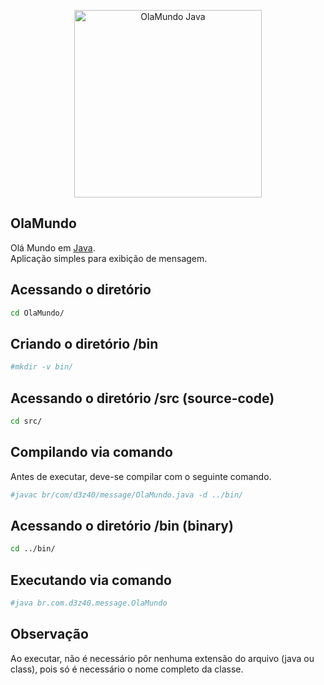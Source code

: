 <p align="center">
  <a href="https://www.java.com/" target="_blank" >
    <img alt="OlaMundo Java" src="https://lh3.googleusercontent.com/cKPVRQQ5taKad5z-nDcB14vChb6oqQl5v79xgjjKXxFz06npBvjaA-yT5-plxE1zXEC7MxfFe12eGfziH6zIYIEXtLptquOYVgaRfYTvJ0xSeH6Y42gAy6iWuATv49lStIZTYRCqubVI5X61uvMYtXcOJCFbci8afhrMsZOYxjUWhigsD1cEJVUJ7rbR_CwzVXGDUQLPkxn3m0cuUwvq9tTdimtgLsl-Gs_2gvNfybgAuCtPp_rgCCP1c8PEjLV-bHUoe-k7br5H5JoDGxc_cZCEr4igdQa8b4njCs9Hfb6CElZwD0Dz2fxTLLSme92pzKNEghKIih5TBV89fSmgpelS8Mcmw074VVl7uy2hZjR414CZpslD32h0_ixFkJZU-eOqZKEc-YM6UBIN5ab2a1YlHYPoF6EAmoSCd7NxigIA7wLcSWuN5Fap1UA-dRmBaqIVAFps-H12UM3-GDquT5tD_ohmSSVRhfbVQE0GcPQnz_fKI_uZFQVHg-M_TcEy8F0VNnztj8cFrjtcEZnPr5MsfmqXPehi77zX84dcD9-NcqMJJkk_wvkbCKb1e3M3AfJCCpyAv2DhRikiJee5j9ZQsbYeR2hZ203nV49nJhR8lLACiSKszPsgFqOh4yFx77E2_bijxZER_hi_xAbqO1uA5u0igrg=s474-no" width="300" />
  </a>
</p>

## OlaMundo
Olá Mundo em [Java](https://www.java.com/).
</br>
Aplicação simples para exibição de mensagem.

## Acessando o diretório
``` bash
cd OlaMundo/
```
## Criando o diretório /bin
``` bash
#mkdir -v bin/
```

## Acessando o diretório /src (source-code)
``` bash
cd src/
```

## Compilando via comando
Antes de executar, deve-se compilar com o seguinte comando.
``` bash
#javac br/com/d3z40/message/OlaMundo.java -d ../bin/
```

## Acessando o diretório /bin (binary)
``` bash
cd ../bin/
```

## Executando via comando
``` bash
#java br.com.d3z40.message.OlaMundo
```

## Observação
Ao executar, não é necessário pôr nenhuma extensão do arquivo (java ou class), pois só é necessário o nome completo da classe.
